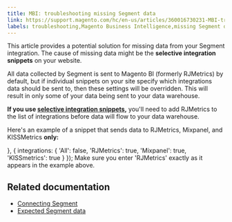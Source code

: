 ```yaml
---
title: MBI: troubleshooting missing Segment data
link: https://support.magento.com/hc/en-us/articles/360016730231-MBI-troubleshooting-missing-Segment-data
labels: troubleshooting,Magento Business Intelligence,missing Segment data
---
```


This article provides a potential solution for missing data from your Segment integration. The cause of missing data might be the **selective integration snippets** on your website.

 All data collected by Segment is sent to Magento BI (formerly RJMetrics) by default, but if individual snippets on your site specify which integrations data should be sent to, then these settings will be overridden. This will result in only some of your data being sent to your data warehouse.

 **If you use [selective integration snippets](https://segment.com/docs/libraries/analytics.js/#selecting-integrations),** you'll need to add RJMetrics to the list of integrations before data will flow to your data warehouse.

 Here's an example of a snippet that sends data to RJMetrics, Mixpanel, and KISSMetrics **only:**

 }, { integrations: { 'All': false, 'RJMetrics': true, 'Mixpanel': true, 'KISSmetrics': true } });  Make sure you enter 'RJMetrics' exactly as it appears in the example above.

 Related documentation
---------------------

 
 * [Connecting Segment](https://support.magento.com/hc/en-us/articles/360016730531)
 * [Expected Segment data](https://support.magento.com/hc/en-us/articles/360016504192)
 
